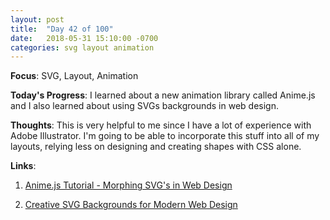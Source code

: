 ```yaml
---
layout: post
title:  "Day 42 of 100"
date:   2018-05-31 15:10:00 -0700
categories: svg layout animation 
---
```


**Focus**: SVG, Layout, Animation

**Today's Progress**: I learned about a new animation library called Anime.js and I also learned about using SVGs backgrounds in web design.   

**Thoughts**: This is very helpful to me since I have a lot of experience with Adobe Illustrator. I'm going to be able to incorporate this stuff into all of my layouts, relying less on designing and creating shapes with CSS alone.  

**Links**: 

1. [Anime.js Tutorial - Morphing SVG's in Web Design](https://youtu.be/2wr1iixy20I)

2. [Creative SVG Backgrounds for Modern Web Design](https://youtu.be/OjIxscGV-Qg)